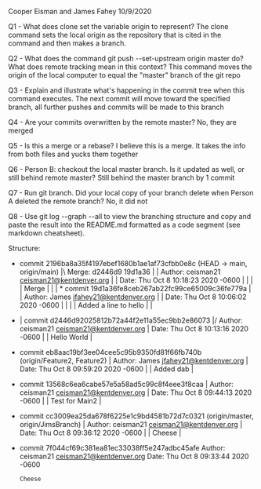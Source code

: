 Cooper Eisman and James Fahey
10/9/2020

Q1 - What does clone set the variable origin to represent?
	The clone command sets the local origin as the repository that is cited in the command and then makes a branch.

Q2 - What does the command git push --set-upstream origin master do? What does remote tracking mean in this context?
	This command moves the origin of the local computer to equal the "master" branch of the git repo

Q3 - Explain and illustrate what's happening in the commit tree when this command executes.
	The next commit will move toward the specified branch, all further pushes and commits will be made to this branch

Q4 - Are your commits overwritten by the remote master?
	No, they are merged

Q5 - Is this a merge or a rebase?
	I believe this is a merge. It takes the info from both files and yucks them together

Q6 - Person B: checkout the local master branch. Is it updated as well, or still behind remote master?
	Still behind the master branch by 1 commit

Q7 - Run git branch. Did your local copy of your branch delete when Person A deleted the remote branch?
	No, it did not

Q8 - Use git log --graph --all to view the branching structure and copy and paste the result into the README.md formatted as a code segment (see markdown cheatsheet).



Structure:

*   commit 2196ba8a35f4197ebef1680b1ae1af73cfbb0e8c (HEAD -> main, origin/main)
|\  Merge: d2446d9 19d1a36
| | Author: ceisman21 <ceisman21@kentdenver.org>
| | Date:   Thu Oct 8 10:18:23 2020 -0600
| |
| |     Merge
| |
| * commit 19d1a36fe8ceb267ab22fc99ce65009c36fe779a
| | Author: James <jfahey21@kentdenver.org>
| | Date:   Thu Oct 8 10:06:02 2020 -0600
| |
| |     Added a line to hello
| |
* | commit d2446d92025812b72a44f2e11a55ec9bb2e86073
|/  Author: ceisman21 <ceisman21@kentdenver.org>
|   Date:   Thu Oct 8 10:13:16 2020 -0600
|
|       Hello World
|
* commit eb8aac19bf3ee04cee5c95b9350fd81f66fb740b (origin/Feature2, Feature2)
| Author: James <jfahey21@kentdenver.org>
| Date:   Thu Oct 8 09:59:20 2020 -0600
|
|     Added dab
|
* commit 13568c6ea6cabe57e5a58ad5c99c8f4eee3f8caa
| Author: ceisman21 <ceisman21@kentdenver.org>
| Date:   Thu Oct 8 09:44:13 2020 -0600
|
|     Test for Main2
|
* commit cc3009ea25da678f6225e1c9bd4581b72d7c0321 (origin/master, origin/JimsBranch)
| Author: ceisman21 <ceisman21@kentdenver.org>
| Date:   Thu Oct 8 09:36:12 2020 -0600
|
|     Cheese
|
* commit 7f044cf69c381ea81ec33038ff5e247adbc45afe
  Author: ceisman21 <ceisman21@kentdenver.org>
  Date:   Thu Oct 8 09:33:44 2020 -0600

      Cheese